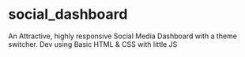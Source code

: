 # social_dashboard
An Attractive, highly responsive Social Media Dashboard with a theme switcher. Dev using Basic HTML &amp; CSS with little JS
